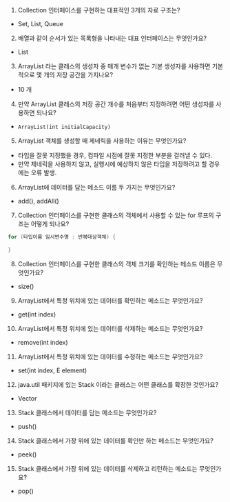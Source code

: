 1. Collection 인터페이스를 구현하는 대표적인 3개의 자료 구조는?
- Set, List, Queue

2. 배열과 같이 순서가 있는 목록형을 나타내는 대표 인터페이스는 무엇인가요?
- List

3. ArrayList 라는 클래스의 생성자 중 매개 변수가 없는 기본 생성자를 사용하면 기본적으로 몇 개의 저장 공간을 가지나요?
- 10 개

4. 만약 ArrayList 클래스의 저장 공간 개수를 처음부터 지정하려면 어떤 생성자를 사용하면 되나요?
- `ArrayList(int initialCapacity)`

5. ArrayList 객체를 생성할 때 제네릭을 사용하는 이유는 무엇인가요?
- 타입을 잘못 지정했을 경우, 컴파일 시점에 잘못 지정한 부분을 걸러낼 수 있다.
- 만약 제네릭을 사용하지 않고, 실행시에 예상하지 않은 타입을 저장하려고 할 경우에는 오류 발생.

6. ArrayList에 데이터를 담는 메소드 이름 두 가지는 무엇인가요?
- add(), addAll()

7. Collection 인터페이스를 구현한 클래스의 객체에서 사용할 수 있는 for 루프의 구조는 어떻게 되나요?
```java
for (타입이름 임시변수명 : 반복대상객체) {
	
}
```

8. Collection 인터페이스를 구현한 클래스의 객체 크기를 확인하는 메소드 이름은 무엇인가요?
- size()

9. ArrayList에서 특정 위치에 있는 데이터를 확인하는 메소드는 무엇인가요?
- get(int index)

10. ArrayList에서 특정 위치에 있는 데이터를 삭제하는 메소드는 무엇인가요?
- remove(int index)

11. ArrayList에서 특정 위치에 있는 데이터를 수정하는 메소드는 무엇인가요?
- set(int index, E element)

12. java.util 패키지에 있는 Stack 이라는 클래스는 어떤 클래스를 확장한 것인가요?
- Vector

13. Stack 클래스에서 데이터를 담는 메소드는 무엇인가요?
- push()

14. Stack 클래스에서 가장 위에 있는 데이터를 확인만 하는 메소드는 무엇인가요?
- peek()

15. Stack 클래스에서 가장 위에 있는 데이터를 삭제하고 리턴하는 메소드는 무엇인가요?
- pop()
    